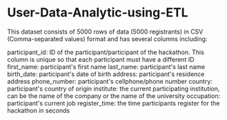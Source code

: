 # User-Data-Analytic-using-ETL
This dataset consists of 5000 rows of data (5000 registrants) in CSV (Comma-separated values) format and has several columns including:

<p>participant_id: ID of the participant/participant of the hackathon. This column is unique so that each participant must have a different ID
first_name: participant's first name
last_name: participant's last name
birth_date: participant's date of birth
address: participant's residence address
phone_number: participant's cellphone/phone number
country: participant's country of origin
institute: the current participating institution, can be the name of the company or the name of the university
occupation: participant's current job
register_time: the time participants register for the hackathon in seconds</p>
